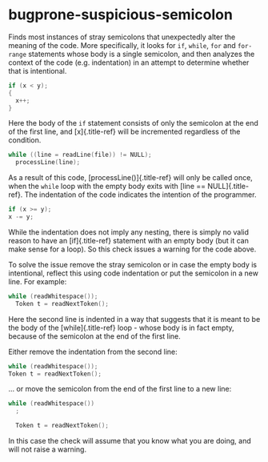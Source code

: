 # bugprone-suspicious-semicolon

Finds most instances of stray semicolons that unexpectedly alter the
meaning of the code. More specifically, it looks for `if`, `while`,
`for` and `for-range` statements whose body is a single semicolon, and
then analyzes the context of the code (e.g. indentation) in an attempt
to determine whether that is intentional.

```c++
if (x < y);
{
  x++;
}
```

Here the body of the `if` statement consists of only the semicolon at
the end of the first line, and [x]{.title-ref} will be incremented
regardless of the condition.

```c++
while ((line = readLine(file)) != NULL);
  processLine(line);
```

As a result of this code, [processLine()]{.title-ref} will only be
called once, when the `while` loop with the empty body exits with [line
== NULL]{.title-ref}. The indentation of the code indicates the
intention of the programmer.

```c++
if (x >= y);
x -= y;
```

While the indentation does not imply any nesting, there is simply no
valid reason to have an [if]{.title-ref} statement with an empty body
(but it can make sense for a loop). So this check issues a warning for
the code above.

To solve the issue remove the stray semicolon or in case the empty body
is intentional, reflect this using code indentation or put the semicolon
in a new line. For example:

```c++
while (readWhitespace());
  Token t = readNextToken();
```

Here the second line is indented in a way that suggests that it is meant
to be the body of the [while]{.title-ref} loop - whose body is in fact
empty, because of the semicolon at the end of the first line.

Either remove the indentation from the second line:

```c++
while (readWhitespace());
Token t = readNextToken();
```

\... or move the semicolon from the end of the first line to a new line:

```c++
while (readWhitespace())
  ;

  Token t = readNextToken();
```

In this case the check will assume that you know what you are doing, and
will not raise a warning.
